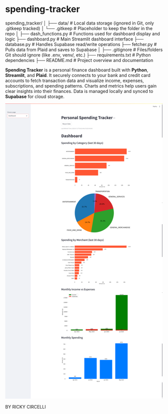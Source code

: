 # spending-tracker

spending_tracker/
│
├── data/ # Local data storage (ignored in Git, only .gitkeep tracked)
│ └── .gitkeep # Placeholder to keep the folder in the repo
│
├── dash_functions.py # Functions used for dashboard display and logic
├── dashboard.py # Main Streamlit dashboard interface
├── database.py # Handles Supabase read/write operations
├── fetcher.py # Pulls data from Plaid and saves to Supabase
│
├── .gitignore # Files/folders Git should ignore (like .env, venv/, etc.)
├── requirements.txt # Python dependencies
├── README.md # Project overview and documentation

**Spending Tracker** is a personal finance dashboard built with **Python**, **Streamlit**, and **Plaid**. It securely connects to your bank and credit card accounts to fetch transaction data and visualize income, expenses, subscriptions, and spending patterns. Charts and metrics help users gain clear insights into their finances. Data is managed locally and synced to **Supabase** for cloud storage.

![example image of dashbaord](image.png)

BY RICKY CIRCELLI
